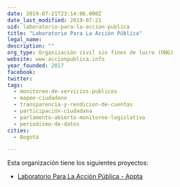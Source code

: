 ```yaml
---
date: 2019-07-21T23:14:06.000Z
date_last_modified: 2019-07-21
uid: laboratorio-para-la-accion-publica
title: "Laboratorio Para La Acción Pública"
legal_name: 
description: ""
org_type: Organización civil sin fines de lucro (ONG)
website: www.accionpublica.info
year_founded: 2017
facebook: 
twitter: 
tags:
  - monitoreo-de-servicios-publicos
  - mapeo-ciudadano
  - transparencia-y-rendicion-de-cuentas
  - participación-ciudadana
  - parlamento-abierto-monitoreo-legislativo
  - periodismo-de-datos
cities: 
  - Bogotá

---
```


Esta organización tiene los siguientes proyectos:

- [Laboratorio Para La Acción Pública - Appta](/i/laboratorio-para-la-accion-publica-appta.html)
